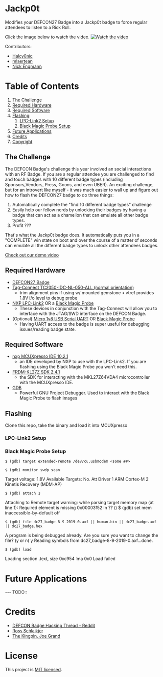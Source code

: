 # Jackp0t
Modifies your DEFCON27 Badge into a Jackp0t badge to force regular attendees to listen to a Rick Roll.

Click the image below to watch the video.
[![Watch the video](https://github.com/NickEngmann/imgs/Jackp0t.png)](https://youtu.be/2Dge06hO1Co)

Contributors:
- [Halcy0nic](https://twitter.com/Halcy0nic)
- [mlaertean](https://twitter.com/mlaertean)
- [Nick Engmann](https://twitter.com/NickySlicksHaha)

# Table of Contents
1. [The Challenge](#the-challenge)
2. [Required Hardware](#required-hardware)
3. [Required Software](#required-software)
4. [Flashing](#flashing)
    1. [LPC-Link2 Setup](#lpc-link2-setup)
    2. [Black Magic Probe Setup](#black-magic-probe-setup)
5. [Future Applications](#future-applications)
6. [Credits](#credits)
7. [Copyright](#copyright)

## The Challenge
The DEFCON Badge's challenge this year involved an social interactions with an RF Badge. If you are a regular attendee you are challenged to find and touch badges with 10 different badge types (including Sponsors,Vendors, Press, Goons, and even UBER). An exciting challenge, but for an introvert like myself - it was much easier to wall up and figure out how to flash the DEFCON27 badge to do three things:

1. Automatically complete the "find 10 different badge types" challenge
2. Easily help our fellow nerds by unlocking their badges by having a badge that can act as a chamelion that can emulate all other badge types.
3. Profit ???

That's what the Jackp0t badge does. It automatically puts you in a "COMPLETE" win state on boot and over the course of a matter of seconds can emulate all the different badge types to unlock other attendees badges.

[Check out our demo video](https://youtu.be/yLcS24CV8U8)

## Required Hardware

- [DEFCON27 Badge](https://hackaday.com/2019/08/08/first-look-at-def-con-27-official-badge-kingpin-is-back/)
- [Tag-Connect TC2050-IDC-NL-050-ALL (normal orientation)](http://www.tag-connect.com/node/199)
    - trim alignment pins if using w/ mounted gemstone • vtref provides 1.8V i/o level to debug probe
- [NXP LPC-Link2](https://www.nxp.com/design/microcontrollers-developer-resources/lpc-microcontroller-utilities/lpc-link2:OM13054) OR a [Black Magic Probe](https://1bitsquared.com/products/black-magic-probe)
    - These devices in conjunction with the Tag-Connect will allow you to interface with the JTAG/SWD interface on the DEFCON Badge.
- (Optional) [Micro 1v8 USB Serial UART](http://jim.sh/1v8/) OR [Black Magic Probe](https://1bitsquared.com/products/black-magic-probe)
    - Having UART access to the badge is super useful for debugging issues/reading badge state.

## Required Software
- [nxp MCUXpresso IDE 10.2.1](https://media.defcon.org/DEF%20CON%2027/DEF%20CON%2027%20badge/Development%20Environment/MCUXpressoIDE_10.2.1_795.exe)
    - an IDE developed by NXP to use with the LPC-Link2. If you are flashing using the Black Magic Probe you won't need this.
- [FRDM-KL27Z SDK 2.4.1](https://media.defcon.org/DEF%20CON%2027/DEF%20CON%2027%20badge/Development%20Environment/SDK_2.4.1_FRDM-KL27Z.zip)
    - the SDK for interacting with the MKL27Z64VDA4 microcontroller with the MCUXpresso IDE.
- [GDB](https://www.gnu.org/software/gdb/download/)
    - Powerful GNU Project Debugger. Used to interact with the Black Magic Probe to flash images

## Flashing
Clone this repo, take the binary and load it into MCUXpresso

### LPC-Link2 Setup

### Black Magic Probe Setup
    $ (gdb) target extended-remote /dev/cu.usbmodem <some ##>

    $ (gdb) monitor swdp scan

Target voltage: 1.8V
Available Targets:
No. Att Driver
 1      ARM Cortex-M
 2      Kinetis Recovery (MDM-AP)

    $ (gdb) attach 1

Attaching to Remote target
warning: while parsing target memory map (at line 1): Required element <memory> is missing
0x00003f52 in ?? ()
    $ (gdb) set mem inaccessible-by-default off

    $ (gdb) file dc27_badge-8-9-2019-0.axf || human.bin || dc27_badge.axf || dc27_badge.hex

A program is being debugged already.
Are you sure you want to change the file? (y or n) y
Reading symbols from dc27_badge-8-9-2019-0.axf...done.

    $ (gdb) load

Loading section .text, size 0xc954 lma 0x0
Load failed

# Future Applications
--- TODO::

# Credits
- [DEFCON Badge Hacking Thread - Reddit](https://www.reddit.com/r/Defcon/comments/cnn2x7/dc_27_badge_hacking_thread/)
- [Ross Schlaikjer](https://rhye.org/)
- [The Kingpin, Joe Grand](https://twitter.com/joegrand)

# License

This project is [MIT licensed](./LICENSE.md).